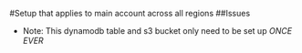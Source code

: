 #Setup that applies to main account across all regions
##Issues
* Note: This dynamodb table and s3 bucket only need to be set up *ONCE EVER*
